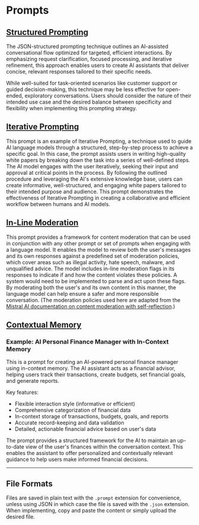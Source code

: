 # Prompts

## [Structured Prompting](https://github.com/rb81/prompts/blob/main/structuredPrompting.json)

The JSON-structured prompting technique outlines an AI-assisted conversational flow optimized for targeted, efficient interactions. By emphasizing request clarification, focused processing, and iterative refinement, this approach enables users to create AI assistants that deliver concise, relevant responses tailored to their specific needs.

While well-suited for task-oriented scenarios like customer support or guided decision-making, this technique may be less effective for open-ended, exploratory conversations. Users should consider the nature of their intended use case and the desired balance between specificity and flexibility when implementing this prompting strategy.

## [Iterative Prompting](https://github.com/rb81/prompts/blob/main/iterativePrompting.prompt)

This prompt is an example of Iterative Prompting, a technique used to guide AI language models through a structured, step-by-step process to achieve a specific goal. In this case, the prompt assists users in writing high-quality white papers by breaking down the task into a series of well-defined steps. The AI model engages with the user iteratively, seeking their input and approval at critical points in the process. By following the outlined procedure and leveraging the AI's extensive knowledge base, users can create informative, well-structured, and engaging white papers tailored to their intended purpose and audience. This prompt demonstrates the effectiveness of Iterative Prompting in creating a collaborative and efficient workflow between humans and AI models.

## [In-Line Moderation](https://github.com/rb81/prompts/blob/main/inlineModeration.prompt)

This prompt provides a framework for content moderation that can be used in conjunction with any other prompt or set of prompts when engaging with a language model. It enables the model to review both the user's messages and its own responses against a predefined set of moderation policies, which cover areas such as illegal activity, hate speech, malware, and unqualified advice. The model includes in-line moderation flags in its responses to indicate if and how the content violates these policies. A system would need to be implemented to parse and act upon these flags. By moderating both the user's and its own content in this manner, the language model can help ensure a safer and more responsible conversation. (The moderation policies used here are adapted from the [Mistral AI documentation on content moderation with self-reflection](https://docs.mistral.ai/platform/guardrailing/#content-moderation-with-self-reflection).)

## [Contextual Memory](https://github.com/rb81/prompts/blob/main/contextualMemory.prompt)

### Example: AI Personal Finance Manager with In-Context Memory

This is a prompt for creating an AI-powered personal finance manager using in-context memory. The AI assistant acts as a financial advisor, helping users track their transactions, create budgets, set financial goals, and generate reports.

Key features:
- Flexible interaction style (informative or efficient)
- Comprehensive categorization of financial data
- In-context storage of transactions, budgets, goals, and reports
- Accurate record-keeping and data validation
- Detailed, actionable financial advice based on user's data

The prompt provides a structured framework for the AI to maintain an up-to-date view of the user's finances within the conversation context. This enables the assistant to offer personalized and contextually relevant guidance to help users make informed financial decisions.

---

## File Formats

Files are saved in plain text with the `.prompt` extension for convenience, unless using JSON in which case the file is saved with the `.json` extension. When implementing, copy and paste the content or simply upload the desired file.
